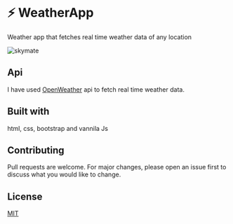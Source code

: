 # ⚡ WeatherApp
 Weather app that fetches real time weather data of any location

![skymate](https://user-images.githubusercontent.com/47467468/84751219-f025e200-afd9-11ea-9815-69c8c836dc99.png)

## Api
I have used [OpenWeather](https://openweathermap.org/api) api to fetch real time weather data.

## Built with
html, css, bootstrap and vannila Js

## Contributing
Pull requests are welcome. For major changes, please open an issue first to discuss what you would like to change.


## License
[MIT](https://choosealicense.com/licenses/mit/)

